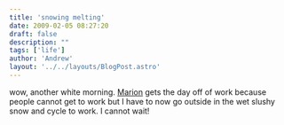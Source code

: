 ```yaml
---
title: 'snowing melting'
date: 2009-02-05 08:27:20
draft: false
description: ""
tags: ['life']
author: 'Andrew'
layout: '../../layouts/BlogPost.astro'
---
```


wow, another white morning. [Marion](http://www.marionmouttou.co.uk) gets the day off of work because people cannot get to work but I have to now go outside in the wet slushy snow and cycle to work. I cannot wait!
